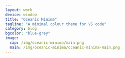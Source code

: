 ```yaml
---
layout: work
device: window
title: "Oceanic Minima"
tagline: "A minimal colour theme for VS code"
category: blog
bgcolor: "blue-grey"
image:
  cap: /img/oceanic-minima/main.png
  main: /img/oceanic-minima/oceanic-minima-main.png
---
```

